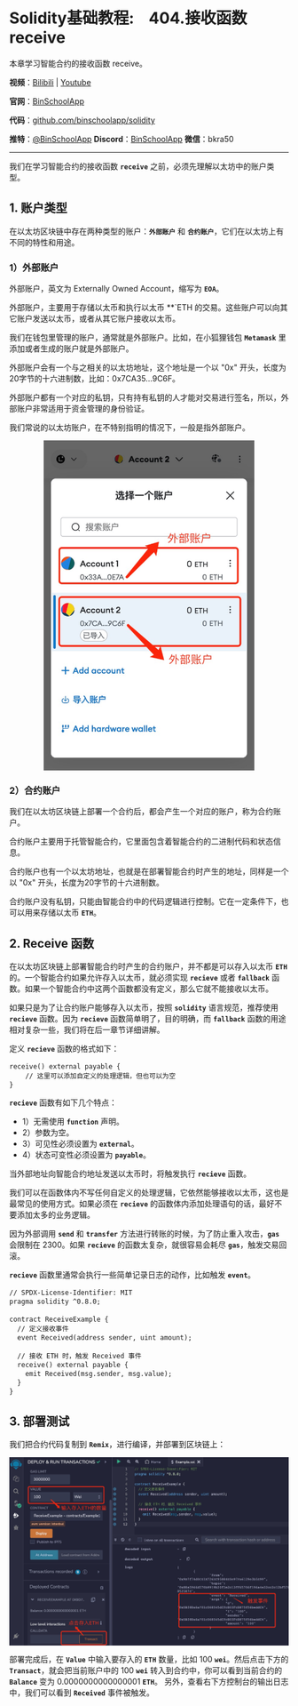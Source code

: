 # Solidity基础教程:&nbsp;&nbsp;&nbsp;&nbsp;404.接收函数 receive

本章学习智能合约的接收函数 receive。

**视频**：[Bilibili](https://www.bilibili.com/video/BV1uN411J76U)  |  [Youtube](https://youtu.be/F5bEA1kJ8tk)

**官网**：[BinSchoolApp](https://binschool.app)

**代码**：[github.com/binschoolapp/solidity](https://github.com/binschoolapp/solidity)

**推特**：[@BinSchoolApp](https://twitter.com/BinSchoolApp)    **Discord**：[BinSchoolApp](https://discord.gg/PB2YEvggWq)   **微信**：bkra50 

-----
我们在学习智能合约的接收函数 **`receive`** 之前，必须先理解以太坊中的账户类型。

## 1. 账户类型
在以太坊区块链中存在两种类型的账户：**`外部账户`** 和 **`合约账户`**，它们在以太坊上有不同的特性和用途。

### 1）外部账户
外部账户，英文为 Externally Owned Account，缩写为 **`EOA`**。

外部账户，主要用于存储以太币和执行以太币 **`ETH 的交易。这些账户可以向其它账户发送以太币，或者从其它账户接收以太币。

我们在钱包里管理的账户，通常就是外部账户。比如，在小狐狸钱包 **`Metamask`** 里添加或者生成的账户就是外部账户。

外部账户会有一个与之相关的以太坊地址，这个地址是一个以 "0x" 开头，长度为20字节的十六进制数，比如：0x7CA35...9C6F。

外部账户都有一个对应的私钥，只有持有私钥的人才能对交易进行签名，所以，外部账户非常适用于资金管理的身份验证。

我们常说的以太坊账户，在不特别指明的情况下，一般是指外部账户。

<p align="center"><img src="./img/receive-eoa.png" align="middle" width="380px"/></p>

### 2）合约账户

我们在以太坊区块链上部署一个合约后，都会产生一个对应的账户，称为合约账户。

合约账户主要用于托管智能合约，它里面包含着智能合约的二进制代码和状态信息。

合约账户也有一个以太坊地址，也就是在部署智能合约时产生的地址，同样是一个以 "0x" 开头，长度为20字节的十六进制数。

合约账户没有私钥，只能由智能合约中的代码逻辑进行控制。它在一定条件下，也可以用来存储以太币 **`ETH`**。

## 2. Receive 函数

在以太坊区块链上部署智能合约时产生的合约账户，并不都是可以存入以太币  **`ETH`** 的。一个智能合约如果允许存入以太币，就必须实现 **`recieve`** 或者 **`fallback`** 函数。如果一个智能合约中这两个函数都没有定义，那么它就不能接收以太币。

如果只是为了让合约账户能够存入以太币，按照 **`solidity`** 语言规范，推荐使用 **`recieve`** 函数。因为 **`recieve`** 函数简单明了，目的明确，而 **`fallback`**  函数的用途相对复杂一些，我们将在后一章节详细讲解。

定义 **`recieve`** 函数的格式如下：

```solidity
receive() external payable {
    // 这里可以添加自定义的处理逻辑，但也可以为空
}
```

**`recieve`** 函数有如下几个特点：

- 1）无需使用 **`function`** 声明。
- 2）参数为空。
- 3）可见性必须设置为 **`external`**。
- 4）状态可变性必须设置为 **`payable`**。

当外部地址向智能合约地址发送以太币时，将触发执行 **`recieve`** 函数。

我们可以在函数体内不写任何自定义的处理逻辑，它依然能够接收以太币，这也是最常见的使用方式。如果必须在 **`recieve`** 的函数体内添加处理语句的话，最好不要添加太多的业务逻辑。

因为外部调用 **`send`** 和 **`transfer`** 方法进行转账的时候，为了防止重入攻击，**`gas`** 会限制在 2300。如果 **`recieve`** 的函数太复杂，就很容易会耗尽 **`gas`**，触发交易回滚。

**`recieve`** 函数里通常会执行一些简单记录日志的动作，比如触发 **`event`**。

```solidity
// SPDX-License-Identifier: MIT
pragma solidity ^0.8.0;

contract ReceiveExample {
  // 定义接收事件
  event Received(address sender, uint amount);
 
  // 接收 ETH 时，触发 Received 事件
  receive() external payable {
    emit Received(msg.sender, msg.value);
  }
}
```

## 3. 部署测试

我们把合约代码复制到 **`Remix`**，进行编译，并部署到区块链上：

<p align="center"><img src="./img/receive-event.png" align="middle" width="800px"/></p>

部署完成后，在 **`Value`** 中输入要存入的 **`ETH`** 数量，比如 100 **`wei`**。然后点击下方的 **`Transact`**，就会把当前账户中的 100 **`wei`** 转入到合约中，你可以看到当前合约的 **`Balance`** 变为 0.0000000000000001 **`ETH`**。 另外，查看右下方控制台的输出日志中，我们可以看到 **`Received`** 事件被触发。